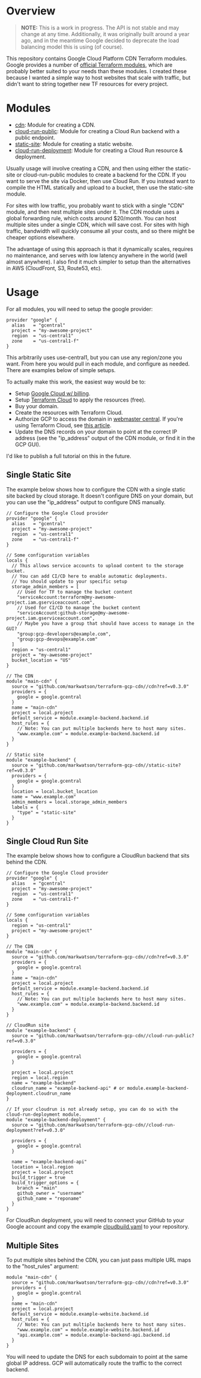 # Overview

> **NOTE:** This is a work in progress. The API is not stable and may change at any time. Additionally, it was originally built around a year ago, and in the meantime Google decided to deprecate the load balancing model this is using (of course).

This repository contains Google Cloud Platform CDN Terraform modules. Google provides a number
of [official Terraform modules](https://registry.terraform.io/search/modules?namespace=GoogleCloudPlatform), which are probably better suited to your needs than these modules. I created these because I wanted a simple way to host websites that scale with traffic, but didn't want
to string together new TF resources for every project.

# Modules

- [cdn](cdn): Module for creating a CDN.
- [cloud-run-public](cloud-run-public): Module for creating a Cloud Run backend with a public endpoint.
- [static-site](static-site): Module for creating a static website.
- [cloud-run-deployment](cloud-run-deployment): Module for creating a Cloud Run resource & deployment.

Usually usage will involve creating a CDN, and then using either the static-site or cloud-run-public modules to create a backend for the CDN. If you want to serve the site via Docker, then use Cloud Run. If you instead want to compile the HTML statically and upload to a bucket, then use the static-site module.

For sites with low traffic, you probably want to stick with a single "CDN" module, and then nest multiple sites under it. The CDN module uses a global forwarding rule, which costs around $20/month. You can host multiple sites under a single CDN, which will save cost. For sites with high traffic, bandwidth will quickly consume all your costs, and so there might be cheaper options elsewhere.

The advantage of using this approach is that it dynamically scales, requires no maintenance, and serves with low latency anywhere in the world (well almost anywhere). I also find it much simpler to setup than the alternatives in AWS (CloudFront, S3, Route53, etc).

# Usage

For all modules, you will need to setup the google provider:

```hcl
provider "google" {
  alias   = "gcentral"
  project = "my-awesome-project"
  region  = "us-central1"
  zone    = "us-central1-f"
}
```

This arbitrarily uses use-central1, but you can use any region/zone you want. From here you would pull in each module, and configure as needed. There are examples below of simple setups.

To actually make this work, the easiest way would be to:

- Setup [Google Cloud w/ billing](https://cloud.google.com/).
- Setup [Terraform Cloud](https://cloud.hashicorp.com/products/terraform) to apply the resources (free).
- Buy your domain.
- Create the resources with Terraform Cloud.
- Authorize GCP to access the domain in [webmaster central](https://www.google.com/webmasters/verification/home). If you're using Terraform Cloud, see [this article](https://medium.com/@bitniftee/flash-tutorial-fix-cloud-run-domain-mapping-verification-issues-4dba51151578).
- Update the DNS records on your domain to point at the correct IP address (see the "ip_address" output of the CDN module, or find it in the GCP GUI).

I'd like to publish a full tutorial on this in the future.

## Single Static Site

The example below shows how to configure the CDN with a single static site backed by cloud storage. It doesn't configure DNS on your domain, but you can use the "ip_address" output to configure DNS manually.

```hcl
// Configure the Google Cloud provider
provider "google" {
  alias   = "gcentral"
  project = "my-awesome-project"
  region  = "us-central1"
  zone    = "us-central1-f"
}

// Some configuration variables
locals {
  // This allows service accounts to upload content to the storage bucket.
  // You can add CI/CD here to enable automatic deployments.
  // You should update to your specific setup
  storage_admin_members = [
    // Used for TF to manage the bucket content
    "serviceAccount:terraform@my-awesome-project.iam.gserviceaccount.com",
    // Used for CI/CD to manage the bucket content
    "serviceAccount:github-storage@my-awesome-project.iam.gserviceaccount.com",
    // Maybe you have a group that should have access to manage in the GUI?
    "group:gcp-developers@example.com",
    "group:gcp-devops@example.com"
  ]
  region = "us-central1"
  project = "my-awesome-project"
  bucket_location = "US"
}

// The CDN
module "main-cdn" {
  source = "github.com/markwatson/terraform-gcp-cdn//cdn?ref=v0.3.0"
  providers = {
    google = google.gcentral
  }
  name = "main-cdn"
  project = local.project
  default_service = module.example-backend.backend.id
  host_rules = {
    // Note: You can put multiple backends here to host many sites.
    "www.example.com" = module.example-backend.backend.id
  }
}

// Static site
module "example-backend" {
  source = "github.com/markwatson/terraform-gcp-cdn//static-site?ref=v0.3.0"
  providers = {
    google = google.gcentral
  }
  location = local.bucket_location
  name = "www.example.com"
  admin_members = local.storage_admin_members
  labels = {
    "type" = "static-site"
  }
}
```

## Single Cloud Run Site

The example below shows how to configure a CloudRun backend that sits behind the CDN.

```hcl
// Configure the Google Cloud provider
provider "google" {
  alias   = "gcentral"
  project = "my-awesome-project"
  region  = "us-central1"
  zone    = "us-central1-f"
}

// Some configuration variables
locals {
  region = "us-central1"
  project = "my-awesome-project"
}

// The CDN
module "main-cdn" {
  source = "github.com/markwatson/terraform-gcp-cdn//cdn?ref=v0.3.0"
  providers = {
    google = google.gcentral
  }
  name = "main-cdn"
  project = local.project
  default_service = module.example-backend.backend.id
  host_rules = {
    // Note: You can put multiple backends here to host many sites.
    "www.example.com" = module.example-backend.backend.id
  }
}

// CloudRun site
module "example-backend" {
  source = "github.com/markwatson/terraform-gcp-cdn//cloud-run-public?ref=v0.3.0"

  providers = {
    google = google.gcentral
  }

  project = local.project
  region = local.region
  name = "example-backend"
  cloudrun_name = "example-backend-api" # or module.example-backend-deployment.cloudrun_name
}

// If your cloudrun is not already setup, you can do so with the cloud-run-deployment module.
module "example-backend-deployment" {
  source = "github.com/markwatson/terraform-gcp-cdn//cloud-run-deployment?ref=v0.3.0"

  providers = {
    google = google.gcentral
  }

  name = "example-backend-api"
  location = local.region
  project = local.project
  build_trigger = true
  build_trigger_options = {
    branch = "main"
    github_owner = "username"
    github_name = "reponame"
  }
}
```

For CloudRun deployment, you will need to connect your GitHub to your Google account and copy
the example [cloudbuild.yaml](cloud-run-deployment/cloudbuild.example.yaml) to your repository.

## Multiple Sites

To put multiple sites behind the CDN, you can just pass multiple URL maps to the "host_rules" argument:

```hcl
module "main-cdn" {
  source = "github.com/markwatson/terraform-gcp-cdn//cdn?ref=v0.3.0"
  providers = {
    google = google.gcentral
  }
  name = "main-cdn"
  project = local.project
  default_service = module.example-website.backend.id
  host_rules = {
    // Note: You can put multiple backends here to host many sites.
    "www.example.com" = module.example-website.backend.id
    "api.example.com" = module.example-backend-api.backend.id
  }
}
```

You will need to update the DNS for each subdomain to point at the same global IP address. GCP will automatically route the traffic to the correct backend.
